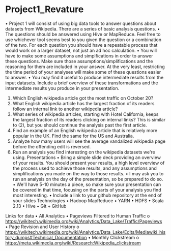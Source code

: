 # Project1_Revature


•	Project 1 will consist of using big data tools to answer questions about datasets from Wikipedia. There are a series of basic analysis questions.
•	The questions should be answered using Hive or MapReduce. Feel free to use whichever tool seems best to you given the question or a combination of the two. For each question you should have a repeatable process that would work on a larger dataset, not just an ad hoc calculation.
•	You will have to make some assumptions and simplfications in order to answer these questions. Make sure those assumptions/simplifications and the reasoning for them are included in your answer. At the very least, restricting the time period of your analyses will make some of these questions easier to answer.
•	You may find it useful to produce intermediate results from the input datasets. Include a brief overview of these transformations and the intermediate results you produce in your presentation.

1.	Which English wikipedia article got the most traffic on October 20?
2.	What English wikipedia article has the largest fraction of its readers follow an internal link to another wikipedia article?
3.	What series of wikipedia articles, starting with Hotel California, keeps the largest fraction of its readers clicking on internal links? This is similar to (2), but you should continue the analysis past the first article.
4.	Find an example of an English wikipedia article that is relatively more popular in the UK. Find the same for the US and Australia.
5.	Analyze how many users will see the average vandalized wikipedia page before the offending edit is reversed.
6.	Run an analysis you find interesting on the wikipedia datasets we're using.
Presentations
•	Bring a simple slide deck providing an overview of your results. You should present your results, a high level overview of the process used to achieve those results, and any assumptions and simplifications you made on the way to those results.
•	I may ask you to run an analysis on the day of the presentation, so be prepared to do so.
•	We'll have 5-10 minutes a piece, so make sure your presentation can be covered in that time, focusing on the parts of your analysis you find most interesting.
•	Include a link to your github repository at the end of your slides
Technologies
•	Hadoop MapReduce
•	YARN
•	HDFS
•	Scala 2.13
•	Hive
•	Git + GitHub

Links for data
•	All Analytics
•	Pageviews Filtered to Human Traffic
o	https://wikitech.wikimedia.org/wiki/Analytics/Data_Lake/Traffic/Pageviews
•	Page Revision and User History
o	https://wikitech.wikimedia.org/wiki/Analytics/Data_Lake/Edits/Mediawiki_history_dumps#Technical_Documentation
•	Monthly Clickstream
o	https://meta.wikimedia.org/wiki/Research:Wikipedia_clickstream



